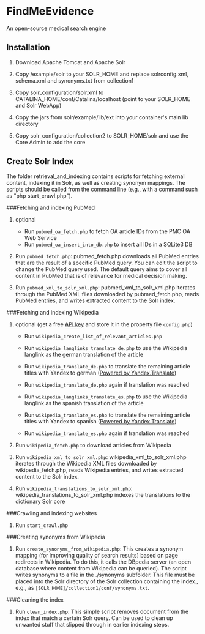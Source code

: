 FindMeEvidence
================

An open-source medical search engine

Installation
------------

1.  Download Apache Tomcat and Apache Solr

2.  Copy /example/solr to your SOLR_HOME and replace solrconfig.xml, schema.xml and synonyms.txt from collection1

3.  Copy solr_configuration/solr.xml to CATALINA_HOME/conf/Catalina/localhost (point to your SOLR_HOME and Solr WebApp)

4.  Copy the jars from solr/example/lib/ext into your container's main lib directory

5.  Copy solr_configuration/collection2 to SOLR_HOME/solr and use the Core Admin to add the core

Create Solr Index
-----------------

The folder retrieval_and_indexing contains scripts for fetching external content, indexing it in Solr, as well 
as creating synonym mappings. The scripts should be called from the command line (e.g.,
with a command such as "php start_crawl.php").

###Fetching and indexing PubMed

1.  optional
    *  Run `pubmed_oa_fetch.php` to fetch OA article IDs from the PMC OA Web Service
    *  Run `pubmed_oa_insert_into_db.php` to insert all IDs in a SQLite3 DB

2.  Run `pubmed_fetch.php`:
pubmed_fetch.php downloads all PubMed entries that are the result of a specific PubMed 
query. You can edit the script to change the PubMed query used. The default query aims
to cover all content in PubMed that is of relevance for medical decision making.

3.  Run `pubmed_xml_to_solr_xml.php`:
pubmed_xml_to_solr_xml.php iterates through the PubMed XML files downloaded by 
pubmed_fetch.php, reads PubMed entries, and writes extracted content to the Solr index.

###Fetching and indexing Wikipedia

1.  optional (get a free [API key](https://translate.yandex.com/developers/) and store it in the property file `config.php`)
    *  Run `wikipedia_create_list_of_relevant_articles.php`

    *  Run `wikipedia_langlinks_translate_de.php` to use the Wikipedia langlink as the german
translation of the article

    *  Run `wikipedia_translate_de.php` to 
translate the remaining article titles with Yandex to german 
([Powered by Yandex.Translate](http://translate.yandex.com/))

    *  Run `wikipedia_translate_de.php` again if translation was reached

    * Run `wikipedia_langlinks_translate_es.php` to use the Wikipedia langlink as the spanish
translation of the article

    *  Run `wikipedia_translate_es.php` to 
translate the remaining article titles with Yandex to spanish 
([Powered by Yandex.Translate](http://translate.yandex.com/))

    *  Run `wikipedia_translate_es.php` again if translation was reached

2.  Run `wikipedia_fetch.php` to download articles from Wikipedia

3.  Run `wikipedia_xml_to_solr_xml.php`:
wikipedia_xml_to_solr_xml.php iterates through the Wikipedia XML files downloaded by 
wikipedia_fetch.php, reads Wikipedia entries, and writes extracted content to the Solr index.

4.  Run `wikipedia_translations_to_solr_xml.php`:
wikipedia_translations_to_solr_xml.php indexes the translations to the dictionary Solr core

###Crawling and indexing websites

1. Run `start_crawl.php`

###Creating synonyms from Wikipedia

1.  Run `create_synonyms_from_wikipedia.php`:
This creates a synonym mapping (for improving quality of search results) based on
page redirects in Wikipedia. To do this, it calls the DBpedia server (an open
database where content from Wikipedia can be queried). The script writes synonyms to a file
in the ./synonyms subfolder. This file must be placed into the Solr directory of the Solr 
collection containing the index., e.g., as `[SOLR_HOME]/collection1/conf/synonyms.txt`.

###Cleaning the index

1.  Run `clean_index.php`:
This simple script removes document from the index that match a certain Solr query.
Can be used to clean up unwanted stuff that slipped through in earlier indexing
steps.

